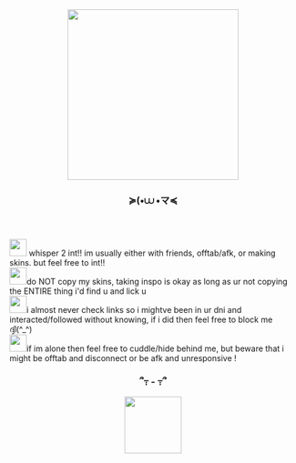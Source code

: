 <div align="center">
  <img height="300" src="https://files.catbox.moe/wvy8gg.gif"  />
</div>

###

<h3 align="center">≽(•⩊ •マ≼</h3>

###

<p align="left"><br><br><img height="30" src=https://file.garden/Zj8MKPoh-G9Y8EJE/pngsgifs/pngs/kit.png /> whisper 2 int!! im usually either with friends, offtab/afk, or making skins. but feel free to int!!<br><img height="30" src=https://file.garden/Zj8MKPoh-G9Y8EJE/pngsgifs/pngs/IMG_6508.png />do NOT copy my skins, taking inspo is okay as long as ur not copying the ENTIRE thing i'd find u and lick u<br><img height="30" src=https://file.garden/Zj8MKPoh-G9Y8EJE/pngsgifs/pngs/kit.png />i almost never check links so i mightve been in ur dni and interacted/followed without knowing, if i did then feel free to block me ദ്ദി(^_^)<br><img height="30" src=https://file.garden/Zj8MKPoh-G9Y8EJE/pngsgifs/pngs/IMG_6508.png />if im alone then feel free to cuddle/hide behind me, but beware that i might be offtab and disconnect or be afk and unresponsive !

###

<h3 align="center">՞߹ - ߹՞</h1>

<div align="center">
  <img height="100" src="https://file.garden/Zj8MKPoh-G9Y8EJE/pngsgifs/pngs/IMG_4122.png"  />
</div>
